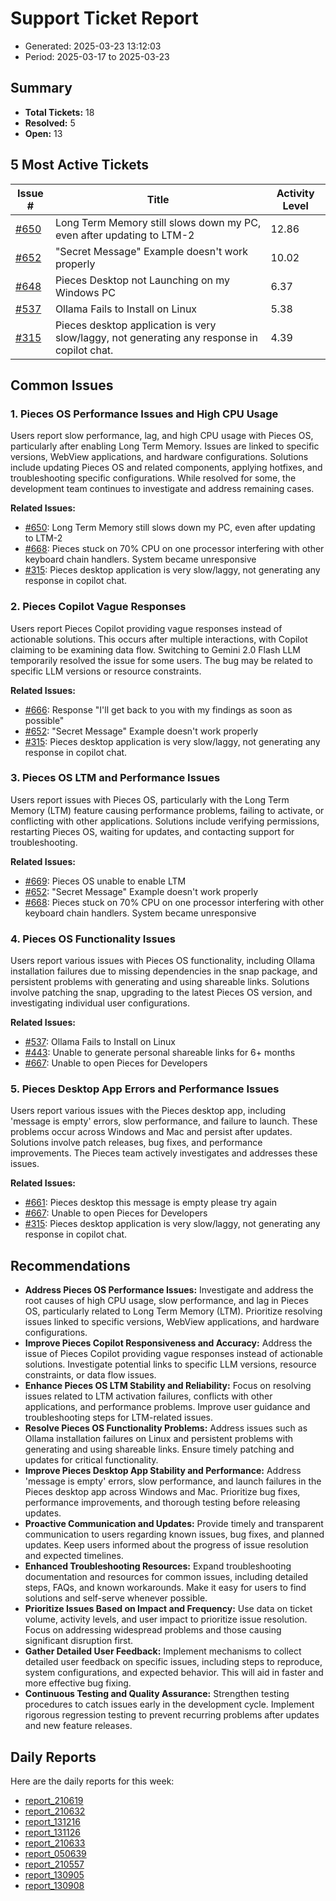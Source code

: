 # Support Ticket Report
- Generated: 2025-03-23 13:12:03
- Period: 2025-03-17 to 2025-03-23

## Summary
- **Total Tickets:** 18
- **Resolved:** 5
- **Open:** 13

## 5 Most Active Tickets
| Issue # | Title | Activity Level |
|---------|-------|----------------|
| [#650](https://github.com/pieces-app/support/issues/650) | Long Term Memory still slows down my PC, even after updating to LTM-2 | 12.86 |
| [#652](https://github.com/pieces-app/support/issues/652) | "Secret Message" Example doesn't work properly | 10.02 |
| [#648](https://github.com/pieces-app/support/issues/648) | Pieces Desktop not Launching on my Windows PC | 6.37 |
| [#537](https://github.com/pieces-app/support/issues/537) | Ollama Fails to Install on Linux | 5.38 |
| [#315](https://github.com/pieces-app/support/issues/315) | Pieces desktop application is very slow/laggy, not generating any response in copilot chat. | 4.39 |

## Common Issues
### 1. Pieces OS Performance Issues and High CPU Usage
Users report slow performance, lag, and high CPU usage with Pieces OS, particularly after enabling Long Term Memory. Issues are linked to specific versions, WebView applications, and hardware configurations. Solutions include updating Pieces OS and related components, applying hotfixes, and troubleshooting specific configurations. While resolved for some, the development team continues to investigate and address remaining cases.

**Related Issues:**
- [#650](https://github.com/pieces-app/support/issues/650): Long Term Memory still slows down my PC, even after updating to LTM-2
- [#668](https://github.com/pieces-app/support/issues/668): Pieces stuck on 70% CPU on one processor interfering with other keyboard chain handlers. System became unresponsive
- [#315](https://github.com/pieces-app/support/issues/315): Pieces desktop application is very slow/laggy, not generating any response in copilot chat.

### 2. Pieces Copilot Vague Responses
Users report Pieces Copilot providing vague responses instead of actionable solutions. This occurs after multiple interactions, with Copilot claiming to be examining data flow. Switching to Gemini 2.0 Flash LLM temporarily resolved the issue for some users. The bug may be related to specific LLM versions or resource constraints.

**Related Issues:**
- [#666](https://github.com/pieces-app/support/issues/666): Response "I'll get back to you with my findings as soon as possible"
- [#652](https://github.com/pieces-app/support/issues/652): "Secret Message" Example doesn't work properly
- [#315](https://github.com/pieces-app/support/issues/315): Pieces desktop application is very slow/laggy, not generating any response in copilot chat.

### 3. Pieces OS LTM and Performance Issues
Users report issues with Pieces OS, particularly with the Long Term Memory (LTM) feature causing performance problems, failing to activate, or conflicting with other applications. Solutions include verifying permissions, restarting Pieces OS, waiting for updates, and contacting support for troubleshooting.

**Related Issues:**
- [#669](https://github.com/pieces-app/support/issues/669): Pieces OS unable to enable LTM
- [#652](https://github.com/pieces-app/support/issues/652): "Secret Message" Example doesn't work properly
- [#668](https://github.com/pieces-app/support/issues/668): Pieces stuck on 70% CPU on one processor interfering with other keyboard chain handlers. System became unresponsive

### 4. Pieces OS Functionality Issues
Users report various issues with Pieces OS functionality, including Ollama installation failures due to missing dependencies in the snap package, and persistent problems with generating and using shareable links. Solutions involve patching the snap, upgrading to the latest Pieces OS version, and investigating individual user configurations.

**Related Issues:**
- [#537](https://github.com/pieces-app/support/issues/537): Ollama Fails to Install on Linux
- [#443](https://github.com/pieces-app/support/issues/443): Unable to generate personal shareable links for 6+ months
- [#667](https://github.com/pieces-app/support/issues/667): Unable to open Pieces for Developers

### 5. Pieces Desktop App Errors and Performance Issues
Users report various issues with the Pieces desktop app, including 'message is empty' errors, slow performance, and failure to launch. These problems occur across Windows and Mac and persist after updates. Solutions involve patch releases, bug fixes, and performance improvements.  The Pieces team actively investigates and addresses these issues.

**Related Issues:**
- [#661](https://github.com/pieces-app/support/issues/661): Pieces desktop this message is empty please try again
- [#667](https://github.com/pieces-app/support/issues/667): Unable to open Pieces for Developers
- [#315](https://github.com/pieces-app/support/issues/315): Pieces desktop application is very slow/laggy, not generating any response in copilot chat.


## Recommendations
- **Address Pieces OS Performance Issues:** Investigate and address the root causes of high CPU usage, slow performance, and lag in Pieces OS, particularly related to Long Term Memory (LTM).  Prioritize resolving issues linked to specific versions, WebView applications, and hardware configurations.
- **Improve Pieces Copilot Responsiveness and Accuracy:** Address the issue of Pieces Copilot providing vague responses instead of actionable solutions. Investigate potential links to specific LLM versions, resource constraints, or data flow issues.
- **Enhance Pieces OS LTM Stability and Reliability:** Focus on resolving issues related to LTM activation failures, conflicts with other applications, and performance problems. Improve user guidance and troubleshooting steps for LTM-related issues.
- **Resolve Pieces OS Functionality Problems:** Address issues such as Ollama installation failures on Linux and persistent problems with generating and using shareable links. Ensure timely patching and updates for critical functionality.
- **Improve Pieces Desktop App Stability and Performance:** Address 'message is empty' errors, slow performance, and launch failures in the Pieces desktop app across Windows and Mac. Prioritize bug fixes, performance improvements, and thorough testing before releasing updates.
- **Proactive Communication and Updates:** Provide timely and transparent communication to users regarding known issues, bug fixes, and planned updates.  Keep users informed about the progress of issue resolution and expected timelines.
- **Enhanced Troubleshooting Resources:** Expand troubleshooting documentation and resources for common issues, including detailed steps, FAQs, and known workarounds. Make it easy for users to find solutions and self-serve whenever possible.
- **Prioritize Issues Based on Impact and Frequency:** Use data on ticket volume, activity levels, and user impact to prioritize issue resolution. Focus on addressing widespread problems and those causing significant disruption first.
- **Gather Detailed User Feedback:** Implement mechanisms to collect detailed user feedback on specific issues, including steps to reproduce, system configurations, and expected behavior. This will aid in faster and more effective bug fixing.
- **Continuous Testing and Quality Assurance:** Strengthen testing procedures to catch issues early in the development cycle. Implement rigorous regression testing to prevent recurring problems after updates and new feature releases.

## Daily Reports
Here are the daily reports for this week:

- [report_210619](daily/2025-03-18/report_210619.md)
- [report_210632](daily/2025-03-19/report_210632.md)
- [report_131216](daily/2025-03-19/report_131216.md)
- [report_131126](daily/2025-03-20/report_131126.md)
- [report_210633](daily/2025-03-20/report_210633.md)
- [report_050639](daily/2025-03-22/report_050639.md)
- [report_210557](daily/2025-03-22/report_210557.md)
- [report_130905](daily/2025-03-22/report_130905.md)
- [report_130908](daily/2025-03-23/report_130908.md)
